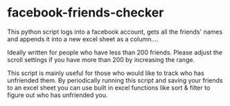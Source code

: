 # facebook-friends-checker
This python script logs into a facebook account, gets all the friends' names and appends it into a new excel sheet as a column....

Ideally written for people who have less than 200 friends. Please adjust the scroll settings if you have more than 200 by increasing the range.

This script is mainly useful for those who would like to track who has unfriended them. By periodically running this script and saving your friends to an excel sheet you can use built in excel functions like sort & filter to figure out who has unfriended you. 
